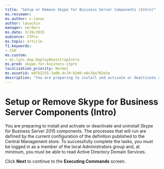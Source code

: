 ```yaml
---
title: "Setup or Remove Skype for Business Server Components (Intro)"
ms.reviewer: 
ms.author: v-lanac
author: lanachin
manager: serdars
ms.date: 3/26/2015
audience: ITPro
ms.topic: article
f1.keywords:
- CSH
ms.custom:
- ms.lync.dep.DeployBootstrapIntro
ms.prod: skype-for-business-itpro
localization_priority: Normal
ms.assetid: e87b2255-3a00-4c74-b3d0-e0c3da702e3a
description: "You are preparing to install and activate or deactivate and uninstall Skype for Business Server 2015 components. The processes that will run are defined by the current configuration of the definition published to the Central Management store. To successfully complete the tasks, you must be logged in as a member of the local Administrators group and, at minimum, you must be able to read Active Directory Domain Services."
---
```


# Setup or Remove Skype for Business Server Components (Intro)
 
You are preparing to install and activate or deactivate and uninstall Skype for Business Server 2015 components. The processes that will run are defined by the current configuration of the definition published to the Central Management store. To successfully complete the tasks, you must be logged in as a member of the local Administrators group and, at minimum, you must be able to read Active Directory Domain Services.
  
Click **Next** to continue to the **Executing Commands** screen.
  

